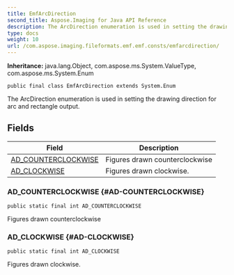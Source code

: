 ```yaml
---
title: EmfArcDirection
second_title: Aspose.Imaging for Java API Reference
description: The ArcDirection enumeration is used in setting the drawing direction for arc and rectangle output.
type: docs
weight: 10
url: /com.aspose.imaging.fileformats.emf.emf.consts/emfarcdirection/
---
```

**Inheritance:**
java.lang.Object, com.aspose.ms.System.ValueType, com.aspose.ms.System.Enum
```
public final class EmfArcDirection extends System.Enum
```

The ArcDirection enumeration is used in setting the drawing direction for arc and rectangle output.
## Fields

| Field | Description |
| --- | --- |
| [AD_COUNTERCLOCKWISE](#AD-COUNTERCLOCKWISE) | Figures drawn counterclockwise |
| [AD_CLOCKWISE](#AD-CLOCKWISE) | Figures drawn clockwise. |
### AD_COUNTERCLOCKWISE {#AD-COUNTERCLOCKWISE}
```
public static final int AD_COUNTERCLOCKWISE
```


Figures drawn counterclockwise

### AD_CLOCKWISE {#AD-CLOCKWISE}
```
public static final int AD_CLOCKWISE
```


Figures drawn clockwise.

